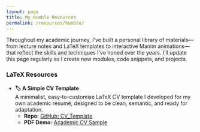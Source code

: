 ```yaml
---
layout: page
title: My Humble Resources
permalink: /resources/humble/
---
```


<p>Throughout my academic journey, I’ve built a personal library of materials—from lecture notes and LaTeX templates to interactive Manim animations—that reflect the skills and techniques I’ve honed over the years. I’ll update this page regularly as I create new modules, code snippets, and projects.</p>

### LaTeX Resources

- **🏷 A Simple CV Template**  
  A minimalist, easy-to-customise LaTeX CV template I developed for my own academic résumé, designed to be clean, semantic, and ready for adaptation.  
  - **Repo:** [GitHub: CV_Template](https://github.com/dhairya-shah22/dhairya-shah22.github.io/tree/master/CV_Template)  
  - **PDF Demo:** [Academic CV Sample](https://drshah.me/files/Academic_CV_Sample.pdf)

<!-- 
Future sections to add:
### Lecture Notes
- Module-specific notes and problem sheets (Part II General Relativity, Quantum Mechanics, etc.)

### Manim Projects
- Interactive animations and tutorials illustrating key physics concepts

### Code Repositories
- Numerical methods, visualisations, and research scripts hosted on GitHub

-->
